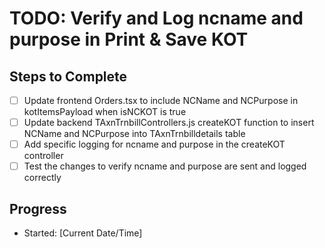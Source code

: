 # TODO: Verify and Log ncname and purpose in Print & Save KOT

## Steps to Complete

- [ ] Update frontend Orders.tsx to include NCName and NCPurpose in kotItemsPayload when isNCKOT is true
- [ ] Update backend TAxnTrnbillControllers.js createKOT function to insert NCName and NCPurpose into TAxnTrnbilldetails table
- [ ] Add specific logging for ncname and purpose in the createKOT controller
- [ ] Test the changes to verify ncname and purpose are sent and logged correctly

## Progress
- Started: [Current Date/Time]
